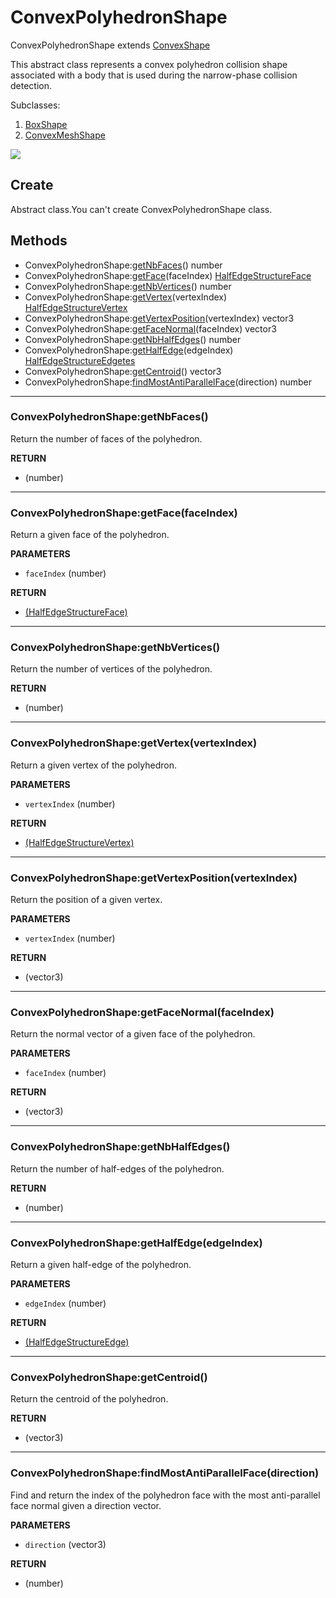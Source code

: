 # ConvexPolyhedronShape
ConvexPolyhedronShape extends [ConvexShape](convex_shape.md)

This abstract class represents a convex polyhedron collision shape associated with a body that is used during the narrow-phase collision detection.


Subclasses:
1. [BoxShape](box_shape.md)
2. [ConvexMeshShape](convex_mesh_shape.md)

<img src="https://github.com/d954mas/defold-reactphysics3d/blob/master/docs/shapes/img/convex_polyhedron_shape_classes.png">


## Create
Abstract class.You can't create ConvexPolyhedronShape class.

## Methods

* ConvexPolyhedronShape:[getNbFaces](#convexpolyhedronshapegetnbfaces)() number
* ConvexPolyhedronShape:[getFace](#convexpolyhedronshapegetfacefaceindex)(faceIndex) [HalfEdgeStructureFace](half_edge_structure.md)
* ConvexPolyhedronShape:[getNbVertices](#convexpolyhedronshapegetnbvertices)() number
* ConvexPolyhedronShape:[getVertex](#convexpolyhedronshapegetvertexvertexindex)(vertexIndex) [HalfEdgeStructureVertex](half_edge_structure.md) 
* ConvexPolyhedronShape:[getVertexPosition](#convexpolyhedronshapegetvertexpositionvertexindex)(vertexIndex) vector3 
* ConvexPolyhedronShape:[getFaceNormal](#convexpolyhedronshapegetfacenormalfaceindex)(faceIndex) vector3
* ConvexPolyhedronShape:[getNbHalfEdges](#convexpolyhedronshapegetnbhalfedges)() number
* ConvexPolyhedronShape:[getHalfEdge](#convexpolyhedronshapegethalfedgeedgeindex)(edgeIndex) [HalfEdgeStructureEdgetes](half_edge_structure.md)
* ConvexPolyhedronShape:[getCentroid](#convexpolyhedronshapegetcentroid)() vector3
* ConvexPolyhedronShape:[findMostAntiParallelFace](#convexpolyhedronshapefindmostantiparallelfacedirection)(direction) number


---
### ConvexPolyhedronShape:getNbFaces()
Return the number of faces of the polyhedron.

**RETURN**
* (number)

---
### ConvexPolyhedronShape:getFace(faceIndex)
Return a given face of the polyhedron.

**PARAMETERS**
* `faceIndex` (number)

**RETURN**
* [(HalfEdgeStructureFace)](half_edge_structure.md)

---
### ConvexPolyhedronShape:getNbVertices()
Return the number of vertices of the polyhedron.

**RETURN**
* (number)

---
### ConvexPolyhedronShape:getVertex(vertexIndex)
Return a given vertex of the polyhedron.

**PARAMETERS**
* `vertexIndex` (number)

**RETURN**
* [(HalfEdgeStructureVertex)](half_edge_structure.md)

---
### ConvexPolyhedronShape:getVertexPosition(vertexIndex)
Return the position of a given vertex. 

**PARAMETERS**
* `vertexIndex` (number)

**RETURN**
* (vector3)

---
### ConvexPolyhedronShape:getFaceNormal(faceIndex)
Return the normal vector of a given face of the polyhedron.

**PARAMETERS**
* `faceIndex` (number)

**RETURN**
* (vector3)

---
### ConvexPolyhedronShape:getNbHalfEdges()
Return the number of half-edges of the polyhedron.

**RETURN**
* (number)

---
### ConvexPolyhedronShape:getHalfEdge(edgeIndex)
Return a given half-edge of the polyhedron.

**PARAMETERS**
* `edgeIndex` (number)

**RETURN**
* [(HalfEdgeStructureEdge)](half_edge_structure.md)

---
### ConvexPolyhedronShape:getCentroid()
Return the centroid of the polyhedron.

**RETURN**
* (vector3)

---
### ConvexPolyhedronShape:findMostAntiParallelFace(direction)
Find and return the index of the polyhedron face with the most anti-parallel face normal given a direction vector. 

**PARAMETERS**
* `direction` (vector3)

**RETURN**
* (number)

